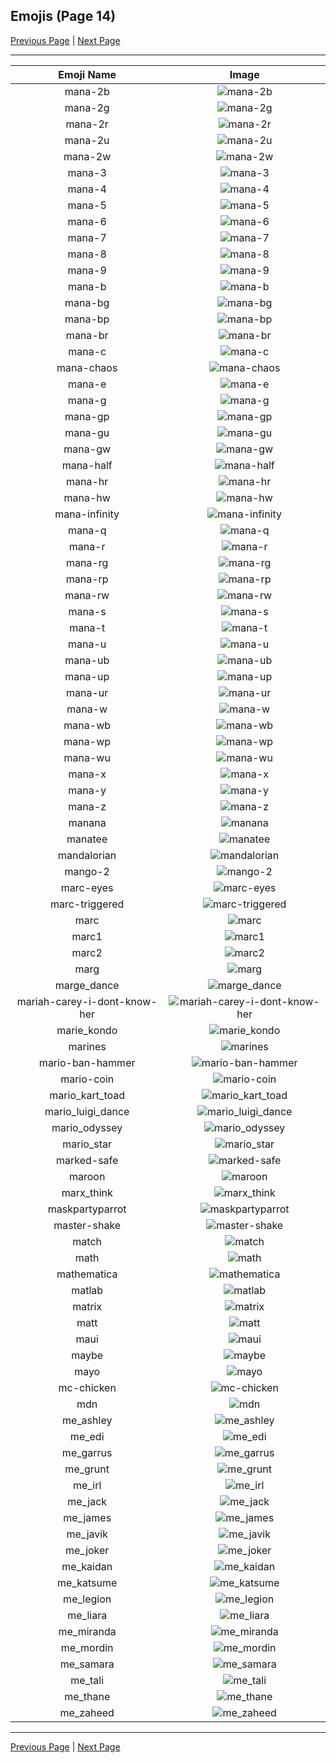 
  ## Emojis (Page 14)

  [Previous Page](/docs/denverdevs/page-k-0013.md)
   | [Next Page](/docs/denverdevs/page-m-0015.md)

  <hr />

  |Emoji Name|Image|
  | :-: | :-: |
  |mana-2b| ![mana-2b](/emojis/denverdevs/mana-2b.png)|
  |mana-2g| ![mana-2g](/emojis/denverdevs/mana-2g.png)|
  |mana-2r| ![mana-2r](/emojis/denverdevs/mana-2r.png)|
  |mana-2u| ![mana-2u](/emojis/denverdevs/mana-2u.png)|
  |mana-2w| ![mana-2w](/emojis/denverdevs/mana-2w.png)|
  |mana-3| ![mana-3](/emojis/denverdevs/mana-3.png)|
  |mana-4| ![mana-4](/emojis/denverdevs/mana-4.png)|
  |mana-5| ![mana-5](/emojis/denverdevs/mana-5.png)|
  |mana-6| ![mana-6](/emojis/denverdevs/mana-6.png)|
  |mana-7| ![mana-7](/emojis/denverdevs/mana-7.png)|
  |mana-8| ![mana-8](/emojis/denverdevs/mana-8.png)|
  |mana-9| ![mana-9](/emojis/denverdevs/mana-9.png)|
  |mana-b| ![mana-b](/emojis/denverdevs/mana-b.png)|
  |mana-bg| ![mana-bg](/emojis/denverdevs/mana-bg.png)|
  |mana-bp| ![mana-bp](/emojis/denverdevs/mana-bp.png)|
  |mana-br| ![mana-br](/emojis/denverdevs/mana-br.png)|
  |mana-c| ![mana-c](/emojis/denverdevs/mana-c.png)|
  |mana-chaos| ![mana-chaos](/emojis/denverdevs/mana-chaos.png)|
  |mana-e| ![mana-e](/emojis/denverdevs/mana-e.png)|
  |mana-g| ![mana-g](/emojis/denverdevs/mana-g.png)|
  |mana-gp| ![mana-gp](/emojis/denverdevs/mana-gp.png)|
  |mana-gu| ![mana-gu](/emojis/denverdevs/mana-gu.png)|
  |mana-gw| ![mana-gw](/emojis/denverdevs/mana-gw.png)|
  |mana-half| ![mana-half](/emojis/denverdevs/mana-half.png)|
  |mana-hr| ![mana-hr](/emojis/denverdevs/mana-hr.png)|
  |mana-hw| ![mana-hw](/emojis/denverdevs/mana-hw.png)|
  |mana-infinity| ![mana-infinity](/emojis/denverdevs/mana-infinity.png)|
  |mana-q| ![mana-q](/emojis/denverdevs/mana-q.png)|
  |mana-r| ![mana-r](/emojis/denverdevs/mana-r.png)|
  |mana-rg| ![mana-rg](/emojis/denverdevs/mana-rg.png)|
  |mana-rp| ![mana-rp](/emojis/denverdevs/mana-rp.png)|
  |mana-rw| ![mana-rw](/emojis/denverdevs/mana-rw.png)|
  |mana-s| ![mana-s](/emojis/denverdevs/mana-s.png)|
  |mana-t| ![mana-t](/emojis/denverdevs/mana-t.png)|
  |mana-u| ![mana-u](/emojis/denverdevs/mana-u.png)|
  |mana-ub| ![mana-ub](/emojis/denverdevs/mana-ub.png)|
  |mana-up| ![mana-up](/emojis/denverdevs/mana-up.png)|
  |mana-ur| ![mana-ur](/emojis/denverdevs/mana-ur.png)|
  |mana-w| ![mana-w](/emojis/denverdevs/mana-w.png)|
  |mana-wb| ![mana-wb](/emojis/denverdevs/mana-wb.png)|
  |mana-wp| ![mana-wp](/emojis/denverdevs/mana-wp.png)|
  |mana-wu| ![mana-wu](/emojis/denverdevs/mana-wu.png)|
  |mana-x| ![mana-x](/emojis/denverdevs/mana-x.png)|
  |mana-y| ![mana-y](/emojis/denverdevs/mana-y.png)|
  |mana-z| ![mana-z](/emojis/denverdevs/mana-z.png)|
  |manana| ![manana](/emojis/denverdevs/manana.jpg)|
  |manatee| ![manatee](/emojis/denverdevs/manatee.gif)|
  |mandalorian| ![mandalorian](/emojis/denverdevs/mandalorian.png)|
  |mango-2| ![mango-2](/emojis/denverdevs/mango-2.png)|
  |marc-eyes| ![marc-eyes](/emojis/denverdevs/marc-eyes.png)|
  |marc-triggered| ![marc-triggered](/emojis/denverdevs/marc-triggered.gif)|
  |marc| ![marc](/emojis/denverdevs/marc.gif)|
  |marc1| ![marc1](/emojis/denverdevs/marc1.png)|
  |marc2| ![marc2](/emojis/denverdevs/marc2.png)|
  |marg| ![marg](/emojis/denverdevs/marg.png)|
  |marge_dance| ![marge_dance](/emojis/denverdevs/marge_dance.gif)|
  |mariah-carey-i-dont-know-her| ![mariah-carey-i-dont-know-her](/emojis/denverdevs/mariah-carey-i-dont-know-her.gif)|
  |marie_kondo| ![marie_kondo](/emojis/denverdevs/marie_kondo.png)|
  |marines| ![marines](/emojis/denverdevs/marines.jpg)|
  |mario-ban-hammer| ![mario-ban-hammer](/emojis/denverdevs/mario-ban-hammer.gif)|
  |mario-coin| ![mario-coin](/emojis/denverdevs/mario-coin.gif)|
  |mario_kart_toad| ![mario_kart_toad](/emojis/denverdevs/mario_kart_toad.gif)|
  |mario_luigi_dance| ![mario_luigi_dance](/emojis/denverdevs/mario_luigi_dance.gif)|
  |mario_odyssey| ![mario_odyssey](/emojis/denverdevs/mario_odyssey.png)|
  |mario_star| ![mario_star](/emojis/denverdevs/mario_star.gif)|
  |marked-safe| ![marked-safe](/emojis/denverdevs/marked-safe.png)|
  |maroon| ![maroon](/emojis/denverdevs/maroon.gif)|
  |marx_think| ![marx_think](/emojis/denverdevs/marx_think.png)|
  |maskpartyparrot| ![maskpartyparrot](/emojis/denverdevs/maskpartyparrot.gif)|
  |master-shake| ![master-shake](/emojis/denverdevs/master-shake.png)|
  |match| ![match](/emojis/denverdevs/match.png)|
  |math| ![math](/emojis/denverdevs/math.jpg)|
  |mathematica| ![mathematica](/emojis/denverdevs/mathematica.png)|
  |matlab| ![matlab](/emojis/denverdevs/matlab.png)|
  |matrix| ![matrix](/emojis/denverdevs/matrix.gif)|
  |matt| ![matt](/emojis/denverdevs/matt.png)|
  |maui| ![maui](/emojis/denverdevs/maui.png)|
  |maybe| ![maybe](/emojis/denverdevs/maybe.png)|
  |mayo| ![mayo](/emojis/denverdevs/mayo.png)|
  |mc-chicken| ![mc-chicken](/emojis/denverdevs/mc-chicken.png)|
  |mdn| ![mdn](/emojis/denverdevs/mdn.png)|
  |me_ashley| ![me_ashley](/emojis/denverdevs/me_ashley.png)|
  |me_edi| ![me_edi](/emojis/denverdevs/me_edi.png)|
  |me_garrus| ![me_garrus](/emojis/denverdevs/me_garrus.png)|
  |me_grunt| ![me_grunt](/emojis/denverdevs/me_grunt.png)|
  |me_irl| ![me_irl](/emojis/denverdevs/me_irl.gif)|
  |me_jack| ![me_jack](/emojis/denverdevs/me_jack.png)|
  |me_james| ![me_james](/emojis/denverdevs/me_james.png)|
  |me_javik| ![me_javik](/emojis/denverdevs/me_javik.png)|
  |me_joker| ![me_joker](/emojis/denverdevs/me_joker.png)|
  |me_kaidan| ![me_kaidan](/emojis/denverdevs/me_kaidan.png)|
  |me_katsume| ![me_katsume](/emojis/denverdevs/me_katsume.png)|
  |me_legion| ![me_legion](/emojis/denverdevs/me_legion.png)|
  |me_liara| ![me_liara](/emojis/denverdevs/me_liara.png)|
  |me_miranda| ![me_miranda](/emojis/denverdevs/me_miranda.png)|
  |me_mordin| ![me_mordin](/emojis/denverdevs/me_mordin.png)|
  |me_samara| ![me_samara](/emojis/denverdevs/me_samara.png)|
  |me_tali| ![me_tali](/emojis/denverdevs/me_tali.png)|
  |me_thane| ![me_thane](/emojis/denverdevs/me_thane.png)|
  |me_zaheed| ![me_zaheed](/emojis/denverdevs/me_zaheed.png)|

  <hr/>
  
  [Previous Page](/docs/denverdevs/page-k-0013.md)
   | [Next Page](/docs/denverdevs/page-m-0015.md)